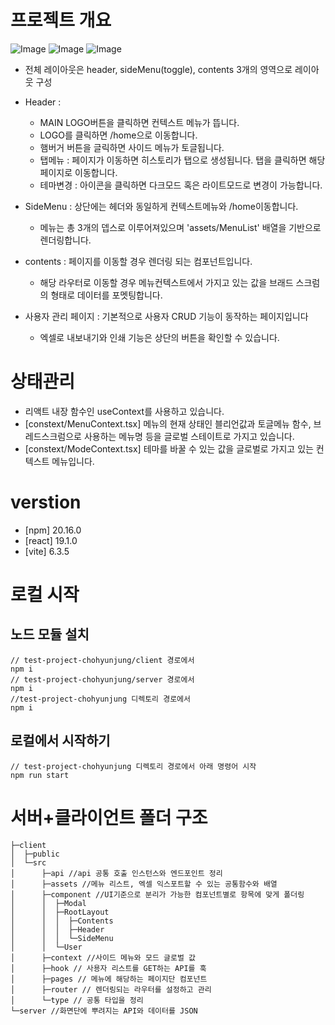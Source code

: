 # 프로젝트 개요

![Image](https://github.com/user-attachments/assets/ed15c65e-39fa-425f-8e3f-51d654a4b01f)
![Image](https://github.com/user-attachments/assets/58ac6936-5e30-492e-97af-20a6e8afa308)
![Image](https://github.com/user-attachments/assets/5eee1905-f902-4a9f-9b0d-c3647ce56f67)

- 전체 레이아웃은 header, sideMenu(toggle), contents 3개의 영역으로 레이아웃 구성
- Header :

  - MAIN LOGO버튼을 클릭하면 컨텍스트 메뉴가 뜹니다.
  - LOGO를 클릭하면 /home으로 이동합니다.
  - 햄버거 버튼을 글릭하면 사이드 메뉴가 토글됩니다.
  - 탭메뉴 : 페이지가 이동하면 히스토리가 탭으로 생성됩니다. 탭을 클릭하면 해당 페이지로 이동합니다.
  - 테마변경 : 아이콘을 클릭하면 다크모드 혹은 라이트모드로 변경이 가능합니다.

- SideMenu : 상단에는 헤더와 동일하게 컨텍스트메뉴와 /home이동합니다.

  - 메뉴는 총 3개의 뎁스로 이루어져있으며 'assets/MenuList' 배열을 기반으로 렌더링합니다.

- contents : 페이지를 이동할 경우 렌더링 되는 컴포넌트입니다.
  - 해당 라우터로 이동할 경우 메뉴컨텍스트에서 가지고 있는 값을 브래드 스크럼의 형태로 데이터를 포멧팅합니다.
- 사용자 관리 페이지 : 기본적으로 사용자 CRUD 기능이 동작하는 페이지입니다
  - 엑셀로 내보내기와 인쇄 기능은 상단의 버튼을 확인할 수 있습니다.

# 상태관리

- 리액트 내장 함수인 useContext를 사용하고 있습니다.
- [constext/MenuContext.tsx] 메뉴의 현재 상태인 블리언값과 토글메뉴 함수, 브레드스크럼으로 사용하는 메뉴명 등을 글로벌 스테이트로 가지고 있습니다.
- [constext/ModeContext.tsx] 테마를 바꿀 수 있는 값을 글로벌로 가지고 있는 컨텍스트 메뉴입니다.

# verstion

- [npm] 20.16.0
- [react] 19.1.0
- [vite] 6.3.5

# 로컬 시작

## 노드 모듈 설치

```
// test-project-chohyunjung/client 경로에서
npm i
// test-project-chohyunjung/server 경로에서
npm i
//test-project-chohyunjung 디렉토리 경로에서
npm i
```

## 로컬에서 시작하기

```
// test-project-chohyunjung 디렉토리 경로에서 아래 명령어 시작
npm run start

```

# 서버+클라이언트 폴더 구조

```
├─client
│  ├─public
│  └─src
│      ├─api //api 공통 호출 인스턴스와 엔드포인트 정리
│      ├─assets //메뉴 리스트, 엑셀 익스포트할 수 있는 공통함수와 배열
│      ├─component //UI기준으로 분리가 가능한 컴포넌트별로 항목에 맞게 폴더링
│      │  ├─Modal
│      │  ├─RootLayout
│      │  │  ├─Contents
│      │  │  ├─Header
│      │  │  └─SideMenu
│      │  └─User
│      ├─context //사이드 메뉴와 모드 글로벌 값
│      ├─hook // 사용자 리스트를 GET하는 API를 훅
│      ├─pages // 메뉴에 해당하는 페이지단 컴포넌트
│      ├─router // 렌더링되는 라우터를 설정하고 관리
│      └─type // 공통 타입을 정리
└─server //화면단에 뿌려지는 API와 데이터를 JSON

```
